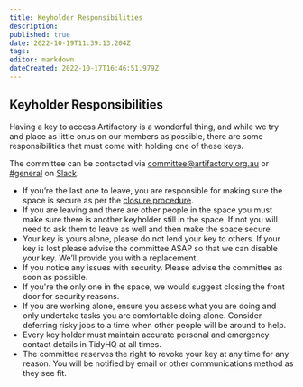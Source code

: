 ```yaml
---
title: Keyholder Responsibilities
description: 
published: true
date: 2022-10-19T11:39:13.204Z
tags: 
editor: markdown
dateCreated: 2022-10-17T16:46:51.979Z
---
```


## Keyholder Responsibilities

Having a key to access Artifactory is a wonderful thing, and while we try and place as little onus on our members as possible, there are some responsibilities that must come with holding one of these keys.

The committee can be contacted via committee@artifactory.org.au or [\#general](slack://channel?team=T0LQE2JNR&id=C0LQBEQ2Y) on [Slack](https://space.artifactory.org.au/slack).

-   If you’re the last one to leave, you are responsible for making sure the space is secure as per the [closure procedure](/committee/lockup).
-   If you are leaving and there are other people in the space you must make sure there is another keyholder still in the space. If not you will need to ask them to leave as well and then make the space secure.
-   Your key is yours alone, please do not lend your key to others. If your key is lost please advise the committee ASAP so that we can disable your key. We’ll provide you with a replacement.
-   If you notice any issues with security. Please advise the committee as soon as possible.
-   If you're the only one in the space, we would suggest closing the front door for security reasons.
-   If you are working alone, ensure you assess what you are doing and only undertake tasks you are comfortable doing alone. Consider deferring risky jobs to a time when other people will be around to help.
-   Every key holder must maintain accurate personal and emergency contact details in TidyHQ at all times.
-   The committee reserves the right to revoke your key at any time for any reason. You will be notified by email or other communications method as they see fit.
